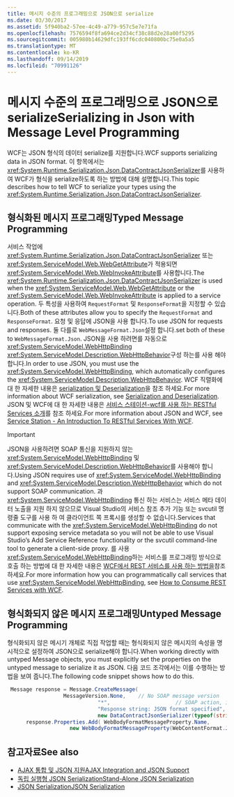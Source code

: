 ```yaml
---
title: 메시지 수준의 프로그래밍으로 JSON으로 serialize
ms.date: 03/30/2017
ms.assetid: 5f940ba2-57ee-4c49-a779-957c5e7e71fa
ms.openlocfilehash: 7576594f8fa694ce2d34cf38c88d2e28a00f5295
ms.sourcegitcommit: 005980b14629dfc193ff6cdc040800bc75e0a5a5
ms.translationtype: MT
ms.contentlocale: ko-KR
ms.lasthandoff: 09/14/2019
ms.locfileid: "70991126"
---
```

# <a name="serializing-in-json-with-message-level-programming"></a><span data-ttu-id="e7897-102">메시지 수준의 프로그래밍으로 JSON으로 serialize</span><span class="sxs-lookup"><span data-stu-id="e7897-102">Serializing in Json with Message Level Programming</span></span>
<span data-ttu-id="e7897-103">WCF는 JSON 형식의 데이터 serialize를 지원합니다.</span><span class="sxs-lookup"><span data-stu-id="e7897-103">WCF supports serializing data in JSON format.</span></span> <span data-ttu-id="e7897-104">이 항목에서는 <xref:System.Runtime.Serialization.Json.DataContractJsonSerializer>를 사용하여 WCF가 형식을 serialize하도록 하는 방법에 대해 설명합니다.</span><span class="sxs-lookup"><span data-stu-id="e7897-104">This topic describes how to tell WCF to serialize your types using the <xref:System.Runtime.Serialization.Json.DataContractJsonSerializer>.</span></span>  
  
## <a name="typed-message-programming"></a><span data-ttu-id="e7897-105">형식화된 메시지 프로그래밍</span><span class="sxs-lookup"><span data-stu-id="e7897-105">Typed Message Programming</span></span>  
 <span data-ttu-id="e7897-106">서비스 작업에 <xref:System.Runtime.Serialization.Json.DataContractJsonSerializer> 또는 <xref:System.ServiceModel.Web.WebGetAttribute>가 적용되면 <xref:System.ServiceModel.Web.WebInvokeAttribute>를 사용합니다.</span><span class="sxs-lookup"><span data-stu-id="e7897-106">The <xref:System.Runtime.Serialization.Json.DataContractJsonSerializer> is used when the <xref:System.ServiceModel.Web.WebGetAttribute> or the <xref:System.ServiceModel.Web.WebInvokeAttribute> is applied to a service operation.</span></span> <span data-ttu-id="e7897-107">두 특성을 사용하여 `RequestFormat` 및 `ResponseFormat`을 지정할 수 있습니다.</span><span class="sxs-lookup"><span data-stu-id="e7897-107">Both of these attributes allow you to specify the `RequestFormat` and `ResponseFormat`.</span></span> <span data-ttu-id="e7897-108">요청 및 응답에 JSON을 사용 합니다.</span><span class="sxs-lookup"><span data-stu-id="e7897-108">To use JSON for requests and responses.</span></span> <span data-ttu-id="e7897-109">둘 다를로 `WebMessageFormat.Json`설정 합니다.</span><span class="sxs-lookup"><span data-stu-id="e7897-109">set both of these to `WebMessageFormat.Json`.</span></span>  <span data-ttu-id="e7897-110">JSON을 사용 하려면를 자동으로 <xref:System.ServiceModel.WebHttpBinding> <xref:System.ServiceModel.Description.WebHttpBehavior>구성 하는를 사용 해야 합니다.</span><span class="sxs-lookup"><span data-stu-id="e7897-110">In order to use JSON, you must use the <xref:System.ServiceModel.WebHttpBinding>, which automatically configures the <xref:System.ServiceModel.Description.WebHttpBehavior>.</span></span> <span data-ttu-id="e7897-111">WCF 직렬화에 대 한 자세한 내용은 [serialization 및 Deserialization](../../../../docs/framework/wcf/feature-details/serialization-and-deserialization.md)을 참조 하세요.</span><span class="sxs-lookup"><span data-stu-id="e7897-111">For more information about WCF serialization, see [Serialization and Deserialization](../../../../docs/framework/wcf/feature-details/serialization-and-deserialization.md).</span></span> <span data-ttu-id="e7897-112">JSON 및 WCF에 대 한 자세한 내용은 [서비스 스테이션-wcf를 사용 하는 RESTful Services 소개](https://msdn.microsoft.com/magazine/dd315413.aspx)를 참조 하세요.</span><span class="sxs-lookup"><span data-stu-id="e7897-112">For more information about JSON and WCF, see [Service Station - An Introduction To RESTful Services With WCF](https://msdn.microsoft.com/magazine/dd315413.aspx).</span></span>  
  
> [!IMPORTANT]
> <span data-ttu-id="e7897-113">JSON을 사용하려면 SOAP 통신을 지원하지 않는 <xref:System.ServiceModel.WebHttpBinding> 및 <xref:System.ServiceModel.Description.WebHttpBehavior>를 사용해야 합니다.</span><span class="sxs-lookup"><span data-stu-id="e7897-113">Using JSON requires use of <xref:System.ServiceModel.WebHttpBinding> and <xref:System.ServiceModel.Description.WebHttpBehavior> which do not support SOAP communication.</span></span> <span data-ttu-id="e7897-114">과 <xref:System.ServiceModel.WebHttpBinding> 통신 하는 서비스는 서비스 메타 데이터 노출을 지원 하지 않으므로 Visual Studio의 서비스 참조 추가 기능 또는 svcutil 명령줄 도구를 사용 하 여 클라이언트 쪽 프록시를 생성할 수 없습니다.</span><span class="sxs-lookup"><span data-stu-id="e7897-114">Services that communicate with the <xref:System.ServiceModel.WebHttpBinding> do not support exposing service metadata so you will not be able to use Visual Studio’s Add Service Reference functionality or the svcutil command-line tool to generate a client-side proxy.</span></span> <span data-ttu-id="e7897-115">를 사용 <xref:System.ServiceModel.WebHttpBinding>하는 서비스를 프로그래밍 방식으로 호출 하는 방법에 대 한 자세한 내용은 [WCF에서 REST 서비스를 사용 하는 방법을](https://blogs.msdn.microsoft.com/pedram/2008/04/21/how-to-consume-rest-services-with-wcf/)참조 하세요.</span><span class="sxs-lookup"><span data-stu-id="e7897-115">For more information how you can programmatically call services that use <xref:System.ServiceModel.WebHttpBinding>, see [How to Consume REST Services with WCF](https://blogs.msdn.microsoft.com/pedram/2008/04/21/how-to-consume-rest-services-with-wcf/).</span></span>  
  
## <a name="untyped-message-programming"></a><span data-ttu-id="e7897-116">형식화되지 않은 메시지 프로그래밍</span><span class="sxs-lookup"><span data-stu-id="e7897-116">Untyped Message Programming</span></span>  
 <span data-ttu-id="e7897-117">형식화되지 않은 메시기 개체로 직접 작업할 때는 형식화되지 않은 메시지의 속성을 명시적으로 설정하여 JSON으로 serialize해야 합니다.</span><span class="sxs-lookup"><span data-stu-id="e7897-117">When working directly with untyped Message objects, you must explicitly set the properties on the untyped message to serialize it as JSON.</span></span> <span data-ttu-id="e7897-118">다음 코드 조각에서는 이를 수행하는 방법을 보여 줍니다.</span><span class="sxs-lookup"><span data-stu-id="e7897-118">The following code snippet shows how to do this.</span></span>  
  
```csharp
 Message response = Message.CreateMessage(  
                  MessageVersion.None,    // No SOAP message version  
                             "*",                     // SOAP action, ignored since this is JSON  
                             "Response string: JSON format specified", // Message body  
                             new DataContractJsonSerializer(typeof(string))); // Specify DataContractJsonSerializer  
      response.Properties.Add( WebBodyFormatMessageProperty.Name,   
                    new WebBodyFormatMessageProperty(WebContentFormat.Json)); // Use JSON format  
```  
  
## <a name="see-also"></a><span data-ttu-id="e7897-119">참고자료</span><span class="sxs-lookup"><span data-stu-id="e7897-119">See also</span></span>

- [<span data-ttu-id="e7897-120">AJAX 통합 및 JSON 지원</span><span class="sxs-lookup"><span data-stu-id="e7897-120">AJAX Integration and JSON Support</span></span>](../../../../docs/framework/wcf/feature-details/ajax-integration-and-json-support.md)
- [<span data-ttu-id="e7897-121">독립 실행형 JSON Serialization</span><span class="sxs-lookup"><span data-stu-id="e7897-121">Stand-Alone JSON Serialization</span></span>](../../../../docs/framework/wcf/feature-details/stand-alone-json-serialization.md)
- [<span data-ttu-id="e7897-122">JSON Serialization</span><span class="sxs-lookup"><span data-stu-id="e7897-122">JSON Serialization</span></span>](../../../../docs/framework/wcf/samples/json-serialization.md)
